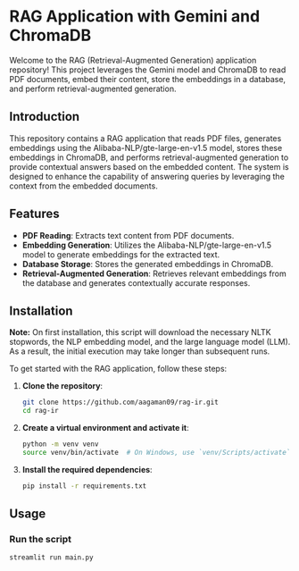 
# RAG Application with Gemini and ChromaDB

Welcome to the RAG (Retrieval-Augmented Generation) application repository! This project leverages the Gemini model and ChromaDB to read PDF documents, embed their content, store the embeddings in a database, and perform retrieval-augmented generation.



## Introduction

This repository contains a RAG application that reads PDF files, generates embeddings using the Alibaba-NLP/gte-large-en-v1.5 model, stores these embeddings in ChromaDB, and performs retrieval-augmented generation to provide contextual answers based on the embedded content. The system is designed to enhance the capability of answering queries by leveraging the context from the embedded documents.

## Features

- **PDF Reading**: Extracts text content from PDF documents.
- **Embedding Generation**: Utilizes the Alibaba-NLP/gte-large-en-v1.5 model to generate embeddings for the extracted text.
- **Database Storage**: Stores the generated embeddings in ChromaDB.
- **Retrieval-Augmented Generation**: Retrieves relevant embeddings from the database and generates contextually accurate responses.

## Installation

**Note:** On first installation, this script will download the necessary NLTK stopwords, the NLP embedding model, and the large language model (LLM). As a result, the initial execution may take longer than subsequent runs.

To get started with the RAG application, follow these steps:


1. **Clone the repository**:

    ```bash
    git clone https://github.com/aagaman09/rag-ir.git
    cd rag-ir
    ```

2. **Create a virtual environment and activate it**:

    ```bash
    python -m venv venv
    source venv/bin/activate  # On Windows, use `venv/Scripts/activate`
    ```

3. **Install the required dependencies**:

    ```bash
    pip install -r requirements.txt
    ```

## Usage

### Run the script

```bash
streamlit run main.py
```

